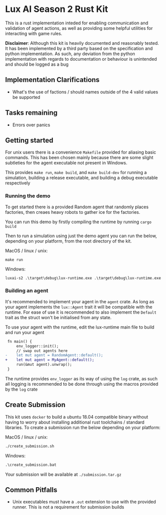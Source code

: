 # Lux AI Season 2 Rust Kit

This is a rust implementation inteded for enabling communication and validation
of agent actions, as well as providing some helpful utilities for interacting with
game rules.

**Disclaimer**: Although this kit is heavily documented and  reasonably tested.
It has been implemented by a third party based on the specification and python
implementation. As such, any deviation from the python implementation with
regards to documentation or behaviour is unintended and should be logged as a bug

## Implementation Clarifications

- What's the use of factions / should names outside of the 4 valid values be supported

## Tasks remaining

- Errors over panics

## Getting started

For unix users there is a convenience `Makefile` provided for aliasing basic commands.
This has been chosen mainly because there are some slight subtleties for the
agent executable not present in Windows.

This provides `make run`, `make build`, and `make build-dev` for running a
simulation, building a release executable, and building a debug executable respectively

### Running the demo

To get started there is a provided Random agent that randomly places factories,
then creaes heavy robots to gather ice for the factories.

You can run this demo by firstly compiling the runtime by running `cargo build`

Then to run a simulation using just the demo agent you can run the below,
depending on your platform, from the root directory of the kit.

MacOS / linux / unix:

`make run`

Windows:

```bat
luxai-s2 .\target\debug\lux-runtime.exe .\target\debug\lux-runtime.exe --out=replay.json
```

### Building an agent

It's recommended to implement your agent in the `agent` crate. As long as your
agent implements the `lux::Agent` trait it will be compatible with the runtime.
For ease of use it is recommended to also implement the `Default` trait as the struct
won't be initialised from any state.

To use your agent with the runtime, edit the lux-runtime main file to build
and run your agent

```diff
 fn main() {
     env_logger::init();
     // swap out agents here
-    let mut agent = RandomAgent::default();
+    let mut agent = MyAgent::default();
     run(&mut agent).unwrap();
 }
```

The runtime provides `env_logger` as its way of using the `log` crate, as such
all logging is recommended to be done through using the macros provided by the `log`
crate

## Create Submission

This kit uses `docker` to build a ubuntu 18.04 compatible binary without having to
worry about installing additional rust toolchains / standard libraries.
To create a submission run the below depending on your platform:

MacOS / linux / unix:

```bash
./create_submission.sh
```

Windows:

```bat
.\create_submission.bat
```

Your submission will be available at `./submission.tar.gz`

## Common Pitfalls

- Unix executables must have a `.out` extension to use with the provided runner.
  This is not a requirement for submission builds

